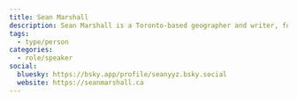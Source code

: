 ```yaml
---
title: Sean Marshall
description: Sean Marshall is a Toronto-based geographer and writer, focusing on public transportation, pedestrian safety, and local politics. Sean is a co-founder of Walk Toronto, and has advocated for sustainable transport for over two decades.
tags:
  - type/person
categories:
  - role/speaker
social:
  bluesky: https://bsky.app/profile/seanyyz.bsky.social
  website: https://seanmarshall.ca
---
```

